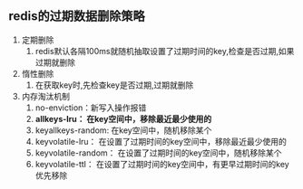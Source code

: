 ## redis的过期数据删除策略

1. 定期删除
   1. redis默认各隔100ms就随机抽取设置了过期时间的key,检查是否过期,如果过期就删除
2. 惰性删除
   1. 在获取key时,先检查key是否过期,过期就删除
3. 内存淘汰机制
   1. no-enviction：新写入操作报错
   2. **allkeys-lru： 在key空间中，移除最近最少使用的**
   3. keyallkeys-random: 在key空间中，随机移除某个
   4. keyvolatile-lru： 在设置了过期时间的key空间中，移除最近最少使用的
   5. keyvolatile-random： 在设置了过期时间的key空间中，随机移除某个
   6. keyvolatile-ttl： 在设置了过期时间的key空间中，有更早过期时间的key优先移除